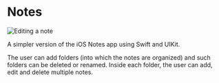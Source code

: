 # Notes

![Editing a note](https://i.imgur.com/LQDMXOj.png)

A simpler version of the iOS Notes app using Swift and UIKit.

The user can add folders (into which the notes are organized) and such folders can be deleted or renamed. Inside each folder, the user can add, edit and delete multiple notes.
